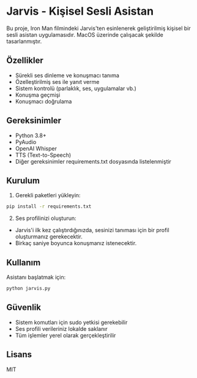 # Jarvis - Kişisel Sesli Asistan

Bu proje, Iron Man filmindeki Jarvis'ten esinlenerek geliştirilmiş kişisel bir sesli asistan uygulamasıdır. MacOS üzerinde çalışacak şekilde tasarlanmıştır.

## Özellikler

- Sürekli ses dinleme ve konuşmacı tanıma
- Özelleştirilmiş ses ile yanıt verme
- Sistem kontrolü (parlaklık, ses, uygulamalar vb.)
- Konuşma geçmişi
- Konuşmacı doğrulama

## Gereksinimler

- Python 3.8+
- PyAudio
- OpenAI Whisper
- TTS (Text-to-Speech)
- Diğer gereksinimler requirements.txt dosyasında listelenmiştir

## Kurulum

1. Gerekli paketleri yükleyin:
```bash
pip install -r requirements.txt
```

2. Ses profilinizi oluşturun:
- Jarvis'i ilk kez çalıştırdığınızda, sesinizi tanıması için bir profil oluşturmanız gerekecektir.
- Birkaç saniye boyunca konuşmanız istenecektir.

## Kullanım

Asistanı başlatmak için:
```bash
python jarvis.py
```

## Güvenlik

- Sistem komutları için sudo yetkisi gerekebilir
- Ses profili verileriniz lokalde saklanır
- Tüm işlemler yerel olarak gerçekleştirilir

## Lisans

MIT
